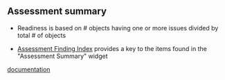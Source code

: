 ## Assessment summary

- Readiness is based on # objects having one or more issues divided by total # of objects

- [Assessment Finding Index](https://github.com/databrickslabs/ucx/blob/main/docs/assessment.md#assessment-finding-index) provides a key to the items found in the "Assessment Summary" widget


[documentation](https://github.com/databrickslabs/ucx/blob/main/docs/assessment.md)
